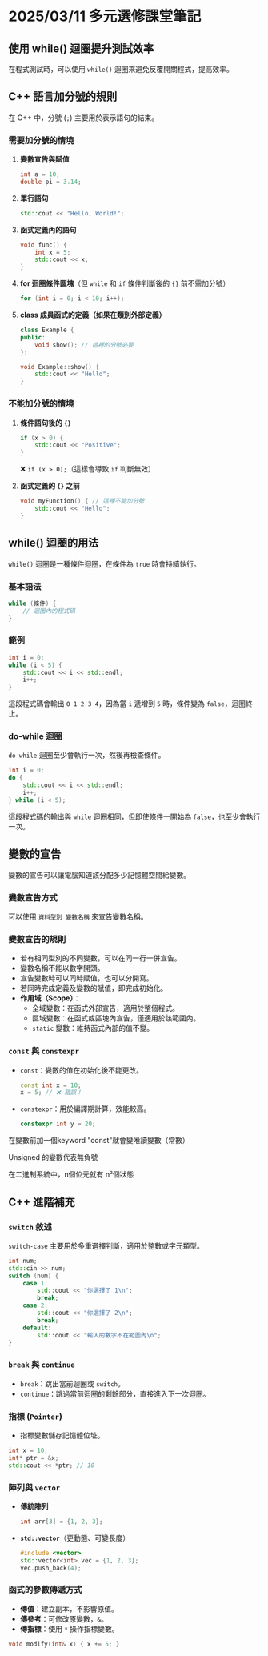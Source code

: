 ﻿
# 2025/03/11 多元選修課堂筆記
## 使用 while() 迴圈提升測試效率
在程式測試時，可以使用 `while()` 迴圈來避免反覆開關程式，提高效率。

## C++ 語言加分號的規則
在 C++ 中，分號 (`;`) 主要用於表示語句的結束。

### 需要加分號的情境
1. **變數宣告與賦值**
   ```cpp
   int a = 10;
   double pi = 3.14;
   ```
2. **單行語句**
   ```cpp
   std::cout << "Hello, World!";
   ```
3. **函式定義內的語句**
   ```cpp
   void func() {
       int x = 5;
       std::cout << x;
   }
   ```
4. **for 迴圈條件區塊**（但 `while` 和 `if` 條件判斷後的 `{}` 前不需加分號）
   ```cpp
   for (int i = 0; i < 10; i++);
   ```
5. **class 成員函式的定義（如果在類別外部定義）**
   ```cpp
   class Example {
   public:
       void show(); // 這裡的分號必要
   };

   void Example::show() {
       std::cout << "Hello";
   }
   ```

### 不能加分號的情境
1. **條件語句後的 `{}`**
   ```cpp
   if (x > 0) {
       std::cout << "Positive";
   }
   ```
   ❌ `if (x > 0);`（這樣會導致 `if` 判斷無效）

2. **函式定義的 `{}` 之前**
   ```cpp
   void myFunction() { // 這裡不能加分號
       std::cout << "Hello";
   }
   ```

## while() 迴圈的用法
`while()` 迴圈是一種條件迴圈，在條件為 `true` 時會持續執行。

### 基本語法
```cpp
while (條件) {
    // 迴圈內的程式碼
}
```
### 範例
```cpp
int i = 0;
while (i < 5) {
    std::cout << i << std::endl;
    i++;
}
```
這段程式碼會輸出 `0 1 2 3 4`，因為當 `i` 遞增到 `5` 時，條件變為 `false`，迴圈終止。

### do-while 迴圈
`do-while` 迴圈至少會執行一次，然後再檢查條件。
```cpp
int i = 0;
do {
    std::cout << i << std::endl;
    i++;
} while (i < 5);
```
這段程式碼的輸出與 `while` 迴圈相同，但即使條件一開始為 `false`，也至少會執行一次。

## 變數的宣告
變數的宣告可以讓電腦知道該分配多少記憶體空間給變數。

### 變數宣告方式
可以使用 `資料型別 變數名稱` 來宣告變數名稱。

### 變數宣告的規則
- 若有相同型別的不同變數，可以在同一行一併宣告。
- 變數名稱不能以數字開頭。
- 宣告變數時可以同時賦值，也可以分開寫。
- 若同時完成定義及變數的賦值，即完成初始化。
- **作用域（Scope）**：
  - 全域變數：在函式外部宣告，適用於整個程式。
  - 區域變數：在函式或區塊內宣告，僅適用於該範圍內。
  - `static` 變數：維持函式內部的值不變。

### `const` 與 `constexpr`
- `const`：變數的值在初始化後不能更改。
  ```cpp
  const int x = 10;
  x = 5; // ❌ 錯誤！
  ```
- `constexpr`：用於編譯期計算，效能較高。
  ```cpp
  constexpr int y = 20;
  ```

 在變數前加一個keyword "const"就會變唯讀變數（常數）  
  
Unsigned 的變數代表無負號  
  
在二進制系統中，n個位元就有 n²個狀態

## C++ 進階補充
### `switch` 敘述
`switch-case` 主要用於多重選擇判斷，適用於整數或字元類型。
```cpp
int num;
std::cin >> num;
switch (num) {
    case 1:
        std::cout << "你選擇了 1\n";
        break;
    case 2:
        std::cout << "你選擇了 2\n";
        break;
    default:
        std::cout << "輸入的數字不在範圍內\n";
}
```

### `break` 與 `continue`
- `break`：跳出當前迴圈或 `switch`。
- `continue`：跳過當前迴圈的剩餘部分，直接進入下一次迴圈。

### 指標 (`Pointer`)
- 指標變數儲存記憶體位址。
```cpp
int x = 10;
int* ptr = &x;
std::cout << *ptr; // 10
```

### 陣列與 `vector`
- **傳統陣列**
  ```cpp
  int arr[3] = {1, 2, 3};
  ```
- **`std::vector`**（更動態、可變長度）
  ```cpp
  #include <vector>
  std::vector<int> vec = {1, 2, 3};
  vec.push_back(4);
  ```

### 函式的參數傳遞方式
- **傳值**：建立副本，不影響原值。
- **傳參考**：可修改原變數，`&`。
- **傳指標**：使用 `*` 操作指標變數。
```cpp
void modify(int& x) { x += 5; }
```

